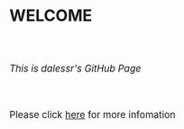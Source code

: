 <html>
<body>
<h1>WELCOME</h1>
<br/><br/>
<p><big><i>This is dalessr's GitHub Page</i></big></p>
<br/><br/>
<p><big>Please click <a href="https://dalessr.github.io/mywebsite/">here</a> for more infomation</big></p>
</body>
</html>
